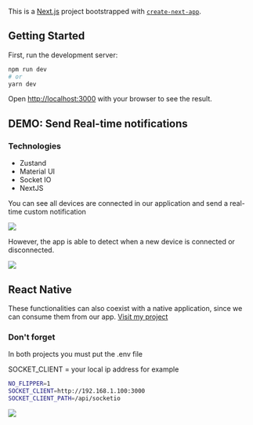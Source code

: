 This is a [Next.js](https://nextjs.org/) project bootstrapped with [`create-next-app`](https://github.com/vercel/next.js/tree/canary/packages/create-next-app).

## Getting Started

First, run the development server:

```bash
npm run dev
# or
yarn dev
```

Open [http://localhost:3000](http://localhost:3000) with your browser to see the result.


## DEMO: Send Real-time notifications


### Technologies

- Zustand
- Material UI
- Socket IO
- NextJS


You can see all devices are connected in our application and send a real-time custom notification 

![](https://user-images.githubusercontent.com/62184285/285294580-a42c2d24-ee19-4190-9999-23237c2a5bdb.gif)


However, the app is able to detect when a new device is connected or disconnected.

![](https://user-images.githubusercontent.com/62184285/285294588-f4f97a1e-7927-4a0f-a6d4-154026189ce0.gif)



## React Native 

These functionalities can also coexist with a native application, since we can consume them from our app. [Visit my project](https://github.com/oscarfarias/react-native-socket-alert-notifications)

### Don't forget

In both projects you must put the .env file

SOCKET_CLIENT = your local ip address for example

```bash
NO_FLIPPER=1
SOCKET_CLIENT=http://192.168.1.100:3000
SOCKET_CLIENT_PATH=/api/socketio
```


![](https://user-images.githubusercontent.com/62184285/285442128-f293b766-90e4-4a76-a99c-dbb5e8bfabb7.gif)